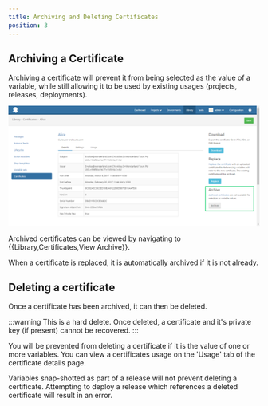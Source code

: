 ```yaml
---
title: Archiving and Deleting Certificates 
position: 3 
---
```


## Archiving a Certificate

Archiving a certificate will prevent it from being selected as the value of a variable, while still allowing it to be used by existing usages (projects, releases, deployments). 

![](/docs/images/certificates/archive-certificate.png "width=500")

Archived certificates can be viewed by navigating to {{Library,Certificates,View Archive}}.

When a certificate is [replaced](/docs/deploying-applications/certificates/replace-certificate.md), it is automatically archived if it is not already.

## Deleting a certificate

Once a certificate has been archived, it can then be deleted.  

:::warning
This is a hard delete. Once deleted, a certificate and it's private key (if present) cannot be recovered.
:::

You will be prevented from deleting a certificate if it is the value of one or more variables. You can view a certificates usage on the 'Usage' tab of the certificate details page.

Variables snap-shotted as part of a release will not prevent deleting a certificate. Attempting to deploy a release which references a deleted certificate will result in an error.